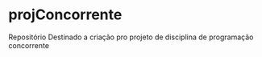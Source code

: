 # projConcorrente
Repositório Destinado a criação pro projeto de disciplina de programação concorrente
